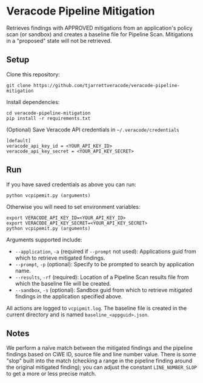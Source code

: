 # Veracode Pipeline Mitigation

Retrieves findings with APPROVED mitigations from an application's policy scan (or sandbox) and creates a baseline file for Pipeline Scan.  Mitigations in a "proposed" state will not be retrieved.

## Setup

Clone this repository:

    git clone https://github.com/tjarrettveracode/veracode-pipeline-mitigation

Install dependencies:

    cd veracode-pipeline-mitigation
    pip install -r requirements.txt

(Optional) Save Veracode API credentials in `~/.veracode/credentials`

    [default]
    veracode_api_key_id = <YOUR_API_KEY_ID>
    veracode_api_key_secret = <YOUR_API_KEY_SECRET>

## Run

If you have saved credentials as above you can run:

    python vcpipemit.py (arguments)

Otherwise you will need to set environment variables:

    export VERACODE_API_KEY_ID=<YOUR_API_KEY_ID>
    export VERACODE_API_KEY_SECRET=<YOUR_API_KEY_SECRET>
    python vcpipemit.py (arguments)

Arguments supported include:

* `--application`, `-a`  (required if `--prompt` not used): Applications guid from which to retrieve mitigated findings.
* `--prompt`, `-p` (optional): Specify to be prompted to search by application name.
* `--results`, `-rf` (required): Location of a Pipeline Scan results file from which the baseline file will be created.
* `--sandbox`, `-s` (optional): Sandbox guid from which to retrieve mitigated findings in the application specified above.

All actions are logged to `vcpipmit.log`. The baseline file is created in the current directory and is named `baseline_<appguid>.json`.

## Notes

We perform a naïve match between the mitigated findings and the pipeline findings based on CWE ID, source file and line number value. There is some
"slop" built into the match (checking a range in the pipeline finding around the original mitigated finding); you can adjust the constant
`LINE_NUMBER_SLOP` to get a more or less precise match.

